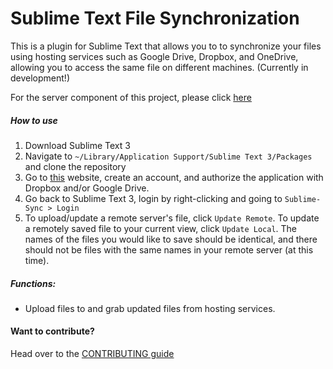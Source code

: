 # Sublime Text File Synchronization

This is a plugin for Sublime Text that allows you to to synchronize your files using hosting services such as Google Drive, Dropbox, and OneDrive, allowing you to access the same file on different machines. (Currently in development!)

For the server component of this project, please click [here](https://github.com/mchao409/sublimeserver)

##### How to use
1. Download Sublime Text 3
2. Navigate to `~/Library/Application Support/Sublime Text 3/Packages` and clone the repository
3. Go to [this](https://sublimesync.herokuapp.com) website, create an account, and authorize the application with Dropbox and/or Google Drive.
4. Go back to Sublime Text 3, login by right-clicking and going to `Sublime-Sync > Login`
5. To upload/update a remote server's file, click `Update Remote`. To update a remotely saved file to your current view, click `Update Local`. The names of the files you would like to save should be identical, and there should not be files with the same names in your remote server (at this time).

##### Functions: 
* Upload files to and grab updated files from hosting services.

#### Want to contribute?
Head over to the [CONTRIBUTING guide](CONTRIBUTING.md)




